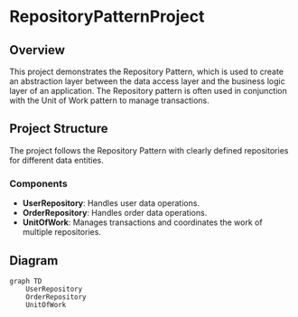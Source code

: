 
# RepositoryPatternProject


## Overview

This project demonstrates the Repository Pattern, which is used to create an abstraction layer between the data access layer and the business logic layer of an application. The Repository pattern is often used in conjunction with the Unit of Work pattern to manage transactions.


## Project Structure

The project follows the Repository Pattern with clearly defined repositories for different data entities.

### Components

- **UserRepository**: Handles user data operations.
- **OrderRepository**: Handles order data operations.
- **UnitOfWork**: Manages transactions and coordinates the work of multiple repositories.


## Diagram

```mermaid
graph TD
    UserRepository
    OrderRepository
    UnitOfWork
```
